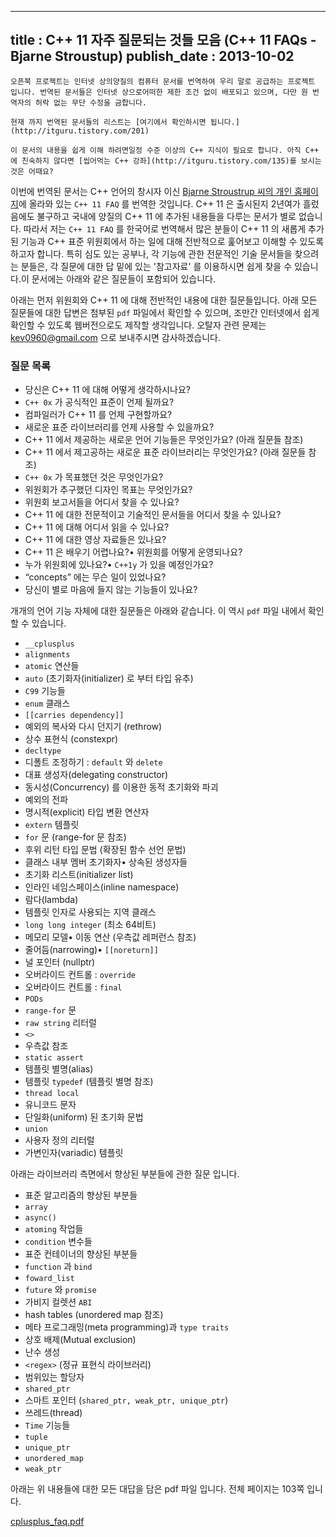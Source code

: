 ----------------
title : C++ 11 자주 질문되는 것들 모음 (C++ 11 FAQs - Bjarne Stroustup)
publish_date : 2013-10-02
--------------







```warning
오픈북 프로젝트는 인터넷 상의양질의 컴퓨터 문서를 번역하여 우리 말로 공급하는 프로젝트 입니다. 번역된 문서들은 인터넷 상으로어떠한 제한 조건 없이 배포되고 있으며, 다만 원 번역자의 허락 없는 무단 수정을 금합니다.

현재 까지 번역된 문서들의 리스트는 [여기에서 확인하시면 됩니다.](http://itguru.tistory.com/201)
```


```info
이 문서의 내용을 쉽게 이해 하려면일정 수준 이상의 C++ 지식이 필요로 합니다. 아직 C++ 에 친숙하지 않다면 [씹어먹는 C++ 강좌](http://itguru.tistory.com/135)를 보시는 것은 어때요?
```


이번에 번역된 문서는 C++ 언어의 창시자 이신 [Bjarne Stroustrup 씨의 개인 홈페이지](http://www.stroustrup.com/C++11FAQ.html)에 올라와 있는 `C++ 11 FAQ` 를 번역한 것입니다. C++ 11 은 출시된지 2년여가 흘렀음에도 불구하고 국내에 양질의 C++ 11 에 추가된 내용들을 다루는 문서가 별로 없습니다. 따라서 저는 `C++ 11 FAQ` 를 한국어로 번역해서 많은 분들이 C++ 11 의 새롭게 추가된 기능과 C++ 표준 위원회에서 하는 일에 대해 전반적으로 훑어보고 이해할 수 있도록 하고자 합니다. 특히 심도 있는 공부나, 각 기능에 관한 전문적인 기술 문서들을 찾으려는 분들은, 각 질문에 대한 답 밑에 있는 '참고자료' 를 이용하시면 쉽게 찾을 수 있습니다.이 문서에는 아래와 같은 질문들이 포함되어 있습니다.


아래는 먼저 위원회와 C++ 11 에 대해 전반적인 내용에 대한 질문들입니다. 아래 모든 질문들에 대한 답변은 첨부된 `pdf` 파일에서 확인할 수 있으며, 조만간 인터넷에서 쉽게 확인할 수 있도록 웹버전으로도 제작할 생각입니다. 오탈자 관련 문제는 kev0960@gmail.com 으로 보내주시면 감사하겠습니다.


###  질문 목록



* 당신은 C++ 11 에 대해 어떻게 생각하시나요?
* `C++ 0x` 가 공식적인 표준이 언제 될까요?
* 컴파일러가 C++ 11 를 언제 구현할까요?
* 새로운 표준 라이브러리를 언제 사용할 수 있을까요?
* C++ 11 에서 제공하는 새로운 언어 기능들은 무엇인가요? (아래 질문들 참조)
* C++ 11 에서 제고공하는 새로운 표준 라이브러리는 무엇인가요? (아래 질문들 참조)
* `C++ 0x` 가 목표했던 것은 무엇인가요?
*  위원회가 추구했던 디자인 목표는 무엇인가요?
* 위원회 보고서들을 어디서 찾을 수 있나요?
* C++ 11 에 대한 전문적이고 기술적인 문서들을 어디서 찾을 수 있나요?
* C++ 11 에 대해 어디서 읽을 수 있나요?
* C++ 11 에 대한 영상 자료들은 있나요?
* C++ 11 은 배우기 어렵나요?• 위원회를 어떻게 운영되나요?
* 누가 위원회에 있나요?• `C++1y` 가 있을 예정인가요?
* “concepts” 에는 무슨 일이 있었나요?
* 당신이 별로 마음에 들지 않는 기능들이 있나요?
    
개개의 언어 기능 자체에 대한 질문들은 아래와 같습니다. 이 역시 `pdf` 파일 내에서 확인할 수 있습니다.

* `__cplusplus`
* `alignments`
* `atomic` 연산들
* `auto` (초기화자(initializer) 로 부터 타입 유추)
* `C99` 기능들
* `enum` 클래스
* `[[carries dependency]]`
* 예외의 복사와 다시 던지기 (rethrow)
* 상수 표현식 (constexpr)
* `decltype`
* 디폴트 조정하기 : `default` 와 `delete`
* 대표 생성자(delegating constructor)
* 동시성(Concurrency) 를 이용한 동적 초기화와 파괴
* 예외의 전파
* 명시적(explicit) 타입 변환 연산자
* `extern` 템플릿
* `for` 문 (range-for 문 참조)
* 후위 리턴 타입 문법 (확장된 함수 선언 문법)
* 클래스 내부 멤버 초기화자• 상속된 생성자들
* 초기화 리스트(initializer list)
* 인라인 네임스페이스(inline namespace)
* 람다(lambda)
* 템플릿 인자로 사용되는 지역 클래스
* `long long integer` (최소 64비트)
* 메모리 모델• 이동 연산 (우측값 레퍼런스 참조)
* 줄어듬(narrowing)• `[[noreturn]]`
* 널 포인터 (nullptr)
* 오버라이드 컨트롤 : `override`
* 오버라이드 컨트롤 : `final`
* `PODs`
* `range-for` 문
* `raw string` 리터럴
* `<>`
* 우측값 참조
* `static assert`
* 템플릿 별명(alias)
* 템플릿 `typedef` (템플릿 별명 참조)
* `thread local`
* 유니코드 문자
* 단일화(uniform) 된 초기화 문법
* `union`
* 사용자 정의 리터럴
* 가변인자(variadic) 템플릿


아래는 라이브러리 측면에서 향상된 부분들에 관한 질문 입니다.


* 표준 알고리즘의 향상된 부분들
* `array`
* `async()`
* `atoming` 작업들
* `condition` 변수들
* 표준 컨테이너의 향상된 부분들
* `function` 과 `bind`
* `foward_list`
* `future` 와 `promise`
* 가비지 컬렛션 `ABI`
* hash tables (unordered map 참조)
* 메타 프로그래밍(meta programming)과 `type traits`
* 상호 배제(Mutual exclusion)
* 난수 생성
* `<regex>` (정규 표현식 라이브러리)
* 범위있는 할당자
* `shared_ptr`
* 스마트 포인터 (`shared_ptr, weak_ptr, unique_ptr`)
* 쓰레드(thread)
* `Time` 기능들
* `tuple`
* `unique_ptr`
* `unordered_map`
* `weak_ptr`


아래는 위 내용들에 대한 모든 대답을 담은 pdf 파일 입니다. 전체 페이지는 103쪽 입니다.

 [ cplusplus_faq.pdf](/attachment/cplusplus_faq.pdf)